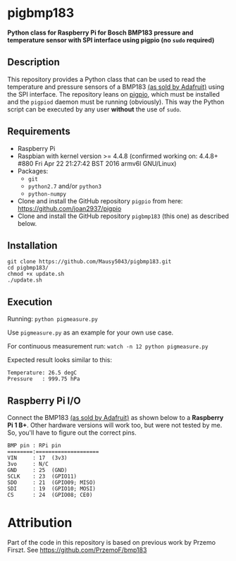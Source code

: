 # pigbmp183
**Python class for Raspberry Pi for Bosch BMP183 pressure and temperature sensor with SPI interface using pigpio (no `sudo` required)**

## Description
This repository provides a Python class that can be used to read the temperature and pressure sensors of a BMP183 [(as sold by Adafruit)](https://www.adafruit.com/product/1900) using the SPI interface. The repository leans on [pigpio](https://github.com/joan2937/pigpio), which must be installed and the `pigpiod` daemon must be running (obviously). This way the Python script can be executed by any user **without** the use of `sudo`.

## Requirements
- Raspberry Pi
- Raspbian with kernel version >= 4.4.8 (confirmed working on: 4.4.8+ #880 Fri Apr 22 21:27:42 BST 2016 armv6l GNU/Linux)
- Packages:
  - `git`
  - `python2.7` and/or `python3`
  - `python-numpy`
- Clone and install the GitHub repository `pigpio` from here: https://github.com/joan2937/pigpio
- Clone and install the GitHub repository `pigbmp183` (this one) as described below.

## Installation
```
git clone https://github.com/Mausy5043/pigbmp183.git
cd pigbmp183/
chmod +x update.sh
./update.sh
```

## Execution
Running:
`python pigmeasure.py`

Use `pigmeasure.py` as an example for your own use case.

For continuous measurement run:
`watch -n 12 python pigmeasure.py`

Expected result looks similar to this:
```
Temperature: 26.5 degC
Pressure   : 999.75 hPa
```

## Raspberry Pi I/O
Connect the BMP183 [(as sold by Adafruit)](https://www.adafruit.com/product/1900) as shown below to a **Raspberry Pi 1 B+**. Other hardware versions will work too, but were not tested by me. So, you'll have to figure out the correct pins.
```
BMP pin : RPi pin
========:====================
VIN     : 17  (3v3)
3vo     : N/C
GND     : 25  (GND)
SCLK    : 23  (GPIO11)
SDO     : 21  (GPIO09; MISO)
SDI     : 19  (GPIO10; MOSI)
CS      : 24  (GPIO08; CE0)
```

# Attribution
Part of the code in this repository is based on previous work by Przemo Firszt. See https://github.com/PrzemoF/bmp183
